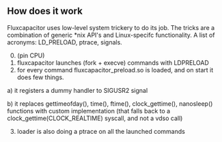 
How does it work
----------------

Fluxcapacitor uses low-level system trickery to do its job. The tricks
are a combination of generic *nix API's and Linux-specifc
functionality. A list of acronyms: LD_PRELOAD, ptrace, signals.


0. (pin CPU)
1. fluxcapacitor launches (fork + execve) commands with LDPRELOAD
2. for every command fluxcapacitor_preload.so is loaded, and
   on start it does few things.

  a) it registers a dummy handler to SIGUSR2 signal
  
  b) it replaces gettimeofday(), time(), ftime(), clock_gettime(), nanosleep()
     functions with custom implementation (that falls back to a
     clock_gettime(CLOCK_REALTIME) syscall, and not a vdso call)

3. loader is also doing a ptrace on all the launched commands



